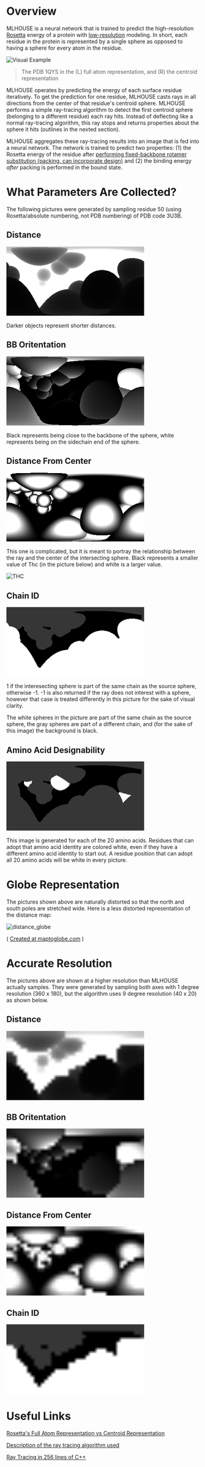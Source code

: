 # Overview

MLHOUSE is a neural network that is trained to predict the high-resolution
[Rosetta](https://www.rosettacommons.org) energy of a protein
with [low-resolution](https://www.rosettacommons.org/demos/latest/tutorials/full_atom_vs_centroid/fullatom_centroid) modeling.
In short, each residue in the protein is represented by a single sphere
as opposed to having a sphere for every atom in the residue.

![Visual Example](https://www.rosettacommons.org/demos/latest/tutorials/full_atom_vs_centroid/images/1qys_combined.png)

> The PDB 1QYS in the (L) full atom representation, and (R) the centroid representation

MLHOUSE operates by predicting the energy of each surface residue iteratively.
To get the prediction for one residue, MLHOUSE casts rays in all directions
from the center of that residue's centroid sphere.
MLHOUSE performs a simple ray-tracing algorithm to detect the first
centroid sphere (belonging to a different residue) each ray hits.
Instead of deflecting like a normal ray-tracing algorithm,
this ray stops and returns properties about the sphere it hits
(outlines in the nexted section).

MLHOUSE aggregates these ray-tracing results into an image that is fed into a neural network.
The network is trained to predict two properties:
(1) the Rosetta energy of the residue after [performing fixed-backbone rotamer substitution
(packing, can incorporate design)](https://www.rosettacommons.org/demos/latest/tutorials/Optimizing_Sidechains_The_Packer/Optimizing_Sidechains_The_Packer) and
(2) the binding energy _after_ packing is performed in the bound state.


# What Parameters Are Collected?

The following pictures were generated by sampling residue 50
(using Rosetta/absolute numbering, not PDB numbering)
of PDB code 3U3B.

## Distance

<img src="pics/3U3B_resid50.distance.png" alt="distance" class="inline"/>

Darker objects represent shorter distances.

## BB Oritentation

<img src="pics/3U3B_resid50.bb_orientation_angle_rad.png" alt="BB" class="inline"/>

Black represents being close to the backbone of the sphere,
white represents being on the sidechain end of the sphere.

## Distance From Center

<img src="pics/3U3B_resid50.thc.png" alt="Thc" class="inline"/>

This one is complicated, but it is meant to portray the relationship between the ray and the center of the intersecting sphere.
Black represents a smaller value of Thc (in the picture below) and white is a larger value.

![THC](https://www.scratchapixel.com/images/upload/ray-simple-shapes/raysphereisect1.png)

## Chain ID

<img src="pics/3U3B_resid50.chain.png" alt="chain" class="inline"/>

1 if the interesecting sphere is part of the same chain as the source sphere, otherwise -1.
-1 is also returned if the ray does not interest with a sphere,
however that case is treated differently in this picture for the sake of visual clarity. 

The white spheres in the picture are part of the same chain as the source sphere,
the gray spheres are part of a different chain, and
(for the sake of this image)
the background is black.

## Amino Acid Designability

<img src="pics/3U3B_resid50.res_10.png" alt="aa" class="inline"/>

This image is generated for each of the 20 amino acids.
Residues that can adopt that amino acid identity are colored white,
even if they have a different amino acid identity to start out.
A residue position that can adopt all 20 amino acids will be white in every picture.

# Globe Representation

The pictures shown above are naturally distorted so that the
north and south poles are stretched wide.
Here is a less distorted representation of the distance map:

<img src="pics/Distancegif.gif" alt="distance_globe" class="inline"/>

( [Created at maptoglobe.com](https://www.maptoglobe.com) )

# Accurate Resolution

The pictures above are shown at a higher resolution than MLHOUSE actually samples.
They were generated by sampling both axes with 1 degree resolution (360 x 180),
but the algorithm uses 9 degree resolution (40 x 20) as shown below.

## Distance

<img src="pics/3U3B_resid50.9deg.distance.png" alt="distance" class="inline" width="360" height="180"/>

## BB Oritentation

<img src="pics/3U3B_resid50.9deg.bb_orientation_angle_rad.png" alt="BB" class="inline" width="360" height="180"/>

## Distance From Center

<img src="pics/3U3B_resid50.9deg.thc.png" alt="Thc" class="inline" width="360" height="180"/>

## Chain ID

<img src="pics/3U3B_resid50.9deg.chain.png" alt="chain" class="inline" width="360" height="180"/>

# Useful Links
[Rosetta's Full Atom Representation vs Centroid Representation](https://www.rosettacommons.org/demos/latest/tutorials/full_atom_vs_centroid/fullatom_centroid)

[Description of the ray tracing algorithm used](https://www.scratchapixel.com/lessons/3d-basic-rendering/minimal-ray-tracer-rendering-simple-shapes/ray-sphere-intersection)

[Ray Tracing in 256 lines of C++](https://github.com/ssloy/tinyraytracer)

<!-- For more details see [GitHub Flavored Markdown](https://guides.github.com/features/mastering-markdown/). -->
